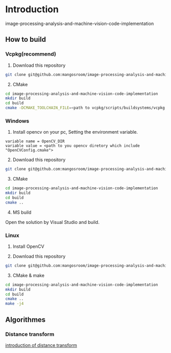 # Introduction

image-processing-analysis-and-machine-vision-code-implementation

## How to build
### Vcpkg(recommend)

1. Download this repository

```bash
git clone git@github.com:mangosroom/image-processing-analysis-and-machine-vision-code-implementation.git
```

2. CMake 

```bash
cd image-processing-analysis-and-machine-vision-code-implementation
mkdir build
cd build
cmake -DCMAKE_TOOLCHAIN_FILE=<path to vcpkg/scripts/buildsystems/vcpkg.cmake>
```

### Windows 

1. Install opencv on your pc, Setting the environment variable. 

```
variable name = OpenCV_DIR
variable value = <path to you opencv diretory which include "OpenCVConfig.cmake">
```

2. Download this repository

```bash
git clone git@github.com:mangosroom/image-processing-analysis-and-machine-vision-code-implementation.git
```

3. CMake 

```bash
cd image-processing-analysis-and-machine-vision-code-implementation
mkdir build
cd build
cmake ..
```
4. MS build

Open the solution by Visual Studio and build.
### Linux

1. Install OpenCV

2. Download this repository

```bash
git clone git@github.com:mangosroom/image-processing-analysis-and-machine-vision-code-implementation.git
```

3. CMake & make

```bash
cd image-processing-analysis-and-machine-vision-code-implementation
mkdir build
cd build
cmake ..
make -j4
```




## Algorithmes

### Distance transform

[introduction of distance transform](https://mangoroom.cn/opencv/distance-transfer.html)

